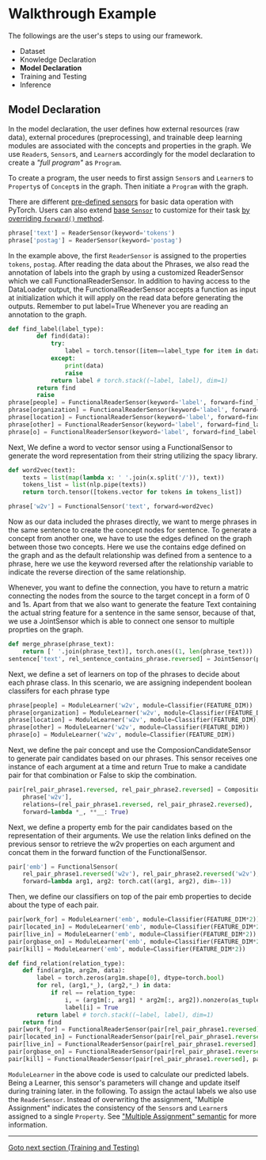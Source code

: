 # Walkthrough Example

The followings are the user's steps to using our framework.

- Dataset
- Knowledge Declaration
- **Model Declaration**
- Training and Testing
- Inference

## Model Declaration


In the model declaration, the user defines how external resources (raw data), external procedures (preprocessing), and trainable deep learning modules are associated with the concepts and properties in the graph.
We use `Reader`s, `Sensor`s, and `Learner`s accordingly for the model declaration to create a *"full program"* as `Program`.

To create a program, the user needs to first assign `Sensor`s and `Learner`s to `Property`s of `Concept`s in the graph. Then initiate a `Program` with the graph.

There are different [pre-defined sensors](./Technical%20API/Sensor/Class%20Sensor.md) for basic data operation with PyTorch. Users can also extend [base `Sensor`](./Technical%20API/Sensor/Class%20Sensor.md#TorchSensor) to customize for their task [by overriding `forward()` method](developer/MODEL.md#overriding-forward).

```python
phrase['text'] = ReaderSensor(keyword='tokens')
phrase['postag'] = ReaderSensor(keyword='postag')
```

In the example above, the first `ReaderSensor` is assigned to the properties `tokens`, `postag`. After reading the data about the Phrases, we also read the annotation of labels into the graph by using a customized ReaderSensor which we call FunctionalReaderSensor. In addition to having access to the DataLoader output, the FunctionalReaderSensor accepts a function as input at initialization which it will apply on the read data before generating the outputs. Remember to put label=True Whenever you are reading an annotation to the graph.

```python
def find_label(label_type):
        def find(data):
            try:
                label = torch.tensor([item==label_type for item in data])
            except:
                print(data)
                raise
            return label # torch.stack((~label, label), dim=1)
        return find
        raise
phrase[people] = FunctionalReaderSensor(keyword='label', forward=find_label('Peop'), label=True)
phrase[organization] = FunctionalReaderSensor(keyword='label', forward=find_label('Org'), label=True)
phrase[location] = FunctionalReaderSensor(keyword='label', forward=find_label('Loc'), label=True)
phrase[other] = FunctionalReaderSensor(keyword='label', forward=find_label('Other'), label=True)
phrase[o] = FunctionalReaderSensor(keyword='label', forward=find_label('O'), label=True)
```

Next, We define a word to vector sensor using a FunctionalSensor to generate the word representation from their string utilizing the spacy library.

```python
def word2vec(text):
    texts = list(map(lambda x: ' '.join(x.split('/')), text))
    tokens_list = list(nlp.pipe(texts))
    return torch.tensor([tokens.vector for tokens in tokens_list])

phrase['w2v'] = FunctionalSensor('text', forward=word2vec)
```
Now as our data included the phrases directly, we want to merge phrases in the same sentence to create the concept nodes for sentence. To generate a concept from another one, we have to use the edges defined on the graph between those two concepts. Here we use the contains edge defined on the graph and as the default relationship was defined from a sentence to a phrase, here we use the keyword reversed after the relationship variable to indicate the reverse direction of the same relationship.

Whenever, you want to define the connection, you have to return a matric connecting the nodes from the source to the target concept in a form of 0 and 1s. Apart from that we also want to generate the feature Text containing the actual string feature for a sentence in the same sensor, because of that, we use a JointSensor which is able to connect one sensor to multiple proprties on the graph.

```python
def merge_phrase(phrase_text):
    return [' '.join(phrase_text)], torch.ones((1, len(phrase_text)))
sentence['text', rel_sentence_contains_phrase.reversed] = JointSensor(phrase['text'], forward=merge_phrase)
```

Next, we define a set of learners on top of the phrases to decide about each phrase class. In this scenario, we are assigning independent boolean classifers for each phrase type

```python
phrase[people] = ModuleLearner('w2v', module=Classifier(FEATURE_DIM))
phrase[organization] = ModuleLearner('w2v', module=Classifier(FEATURE_DIM))
phrase[location] = ModuleLearner('w2v', module=Classifier(FEATURE_DIM))
phrase[other] = ModuleLearner('w2v', module=Classifier(FEATURE_DIM))
phrase[o] = ModuleLearner('w2v', module=Classifier(FEATURE_DIM))
```

Next, we define the pair concept and use the ComposionCandidateSensor to generate pair candidates based on our phrases. This sensor receives one instance of each argument at a time and return True to make a candidate pair for that combination or False to skip the combination.

```python
pair[rel_pair_phrase1.reversed, rel_pair_phrase2.reversed] = CompositionCandidateSensor(
    phrase['w2v'],
    relations=(rel_pair_phrase1.reversed, rel_pair_phrase2.reversed),
    forward=lambda *_, **__: True)
```

Next, we define a property emb for the pair candidates based on the representation of their arguments. We use the relation links defined on the previous sensor to retrieve the w2v properties on each argument and concat them in the forward function of the FunctionalSensor.


```python
pair['emb'] = FunctionalSensor(
    rel_pair_phrase1.reversed('w2v'), rel_pair_phrase2.reversed('w2v'),
    forward=lambda arg1, arg2: torch.cat((arg1, arg2), dim=-1))
```

Then, we define our classifiers on top of the pair emb properties to decide about the type of each pair.

```python
pair[work_for] = ModuleLearner('emb', module=Classifier(FEATURE_DIM*2))
pair[located_in] = ModuleLearner('emb', module=Classifier(FEATURE_DIM*2))
pair[live_in] = ModuleLearner('emb', module=Classifier(FEATURE_DIM*2))
pair[orgbase_on] = ModuleLearner('emb', module=Classifier(FEATURE_DIM*2))
pair[kill] = ModuleLearner('emb', module=Classifier(FEATURE_DIM*2))

def find_relation(relation_type):
    def find(arg1m, arg2m, data):
        label = torch.zeros(arg1m.shape[0], dtype=torch.bool)
        for rel, (arg1,*_), (arg2,*_) in data:
            if rel == relation_type:
                i, = (arg1m[:, arg1] * arg2m[:, arg2]).nonzero(as_tuple=True)
                label[i] = True
        return label # torch.stack((~label, label), dim=1)
    return find
pair[work_for] = FunctionalReaderSensor(pair[rel_pair_phrase1.reversed], pair[rel_pair_phrase2.reversed], keyword='relation', forward=find_relation('Work_For'), label=True)
pair[located_in] = FunctionalReaderSensor(pair[rel_pair_phrase1.reversed], pair[rel_pair_phrase2.reversed], keyword='relation', forward=find_relation('Located_In'), label=True)
pair[live_in] = FunctionalReaderSensor(pair[rel_pair_phrase1.reversed], pair[rel_pair_phrase2.reversed], keyword='relation', forward=find_relation('Live_In'), label=True)
pair[orgbase_on] = FunctionalReaderSensor(pair[rel_pair_phrase1.reversed], pair[rel_pair_phrase2.reversed], keyword='relation', forward=find_relation('OrgBased_In'), label=True)
pair[kill] = FunctionalReaderSensor(pair[rel_pair_phrase1.reversed], pair[rel_pair_phrase2.reversed], keyword='relation', forward=find_relation('Kill'), label=True)
```

`ModuleLearner` in the above code is used to calculate our predicted labels. Being a Learner, this sensor's parameters will change and update itself during training later. in the following. To assign the actaul labels we also use the `ReaderSensor`. Instead of overwriting the assignment, "Multiple Assignment" indicates the consistency of the `Sensor`s and `Learner`s assigned to a single `Property`. See ["Multiple Assignment" semantic](./developer/MODEL.md#multiple-assigment-convention) for more information.

____
[Goto next section (Training and Testing)](Training%20and%20Testing.md)